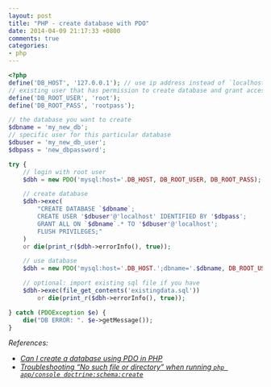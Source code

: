 ```yaml
---
layout: post
title: "PHP - create database with PDO"
date: 2014-04-09 21:17:33 +0800
comments: true
categories: 
- php
---
```


```php
<?php
define('DB_HOST', '127.0.0.1'); // use ip address instead of `localhost`
// existing user that has permission to create database and grant access
define('DB_ROOT_USER', 'root');
define('DB_ROOT_PASS', 'rootpass');

// the database you want to create
$dbname = 'my_new_db';
// specific user for this particular database
$dbuser = 'my_new_db_user';
$dbpass = 'new_dbpassword';

try {
    // login with root user
    $dbh = new PDO('mysql:host='.DB_HOST, DB_ROOT_USER, DB_ROOT_PASS);

    // create database
    $dbh->exec(
        "CREATE DATABASE `$dbname`;
        CREATE USER '$dbuser'@'localhost' IDENTIFIED BY '$dbpass';
        GRANT ALL ON `$dbname`.* TO '$dbuser'@'localhost';
        FLUSH PRIVILEGES;"
    ) 
    or die(print_r($dbh->errorInfo(), true));

    // use database
    $dbh = new PDO('mysql:host='.DB_HOST.';dbname='.$dbname, DB_ROOT_USER, DB_ROOT_PASS);

    // optional: import existing sql file if you have
    $dbh->exec(file_get_contents('existingdata.sql'))
        or die(print_r($dbh->errorInfo(), true));

} catch (PDOException $e) {
    die("DB ERROR: ". $e->getMessage());
}
```

_References:_

* _[Can I create a database using PDO in PHP](http://stackoverflow.com/questions/2583707/can-i-create-a-database-using-pdo-in-php/6549440#6549440)_
* _[Troubleshooting “No such file or directory” when running `php app/console doctrine:schema:create`](http://stackoverflow.com/questions/6259424/troubleshooting-no-such-file-or-directory-when-running-php-app-console-doctri/9251924#9251924)_
